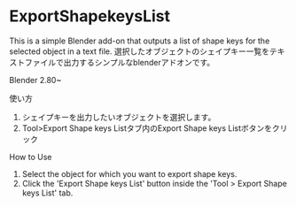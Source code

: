 # ExportShapekeysList
This is a simple Blender add-on that outputs a list of shape keys for the selected object in a text file.
選択したオブジェクトのシェイプキー一覧をテキストファイルで出力するシンプルなblenderアドオンです。

Blender 2.80~

使い方
1. シェイプキーを出力したいオブジェクトを選択します。
2. Tool>Export Shape keys Listタブ内のExport Shape keys Listボタンをクリック

How to Use
1. Select the object for which you want to export shape keys.
2. Click the 'Export Shape keys List' button inside the 'Tool > Export Shape keys List' tab.
